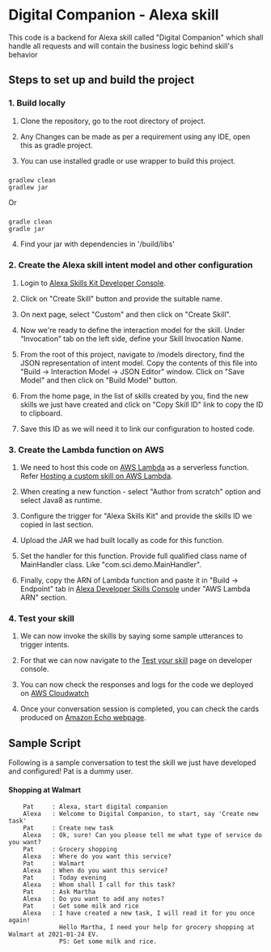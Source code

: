 # Digital Companion - Alexa skill
This code is a backend for Alexa skill called "Digital Companion" which shall handle all requests and will contain the business logic behind skill's behavior

## Steps to set up and build the project

### 1. Build locally
1. Clone the repository, go to the root directory of project.

2. Any Changes can be made as per a requirement using any IDE, open this as gradle project.
   
3. You can use installed gradle or use wrapper to build this project.
  #####
    gradlew clean
    gradlew jar
Or  
  #####
    gradle clean
    gradle jar

4. Find your jar with dependencies in '/build/libs'

### 2. Create the Alexa skill intent model and other configuration
1. Login to [Alexa Skills Kit Developer Console](https://developer.amazon.com/alexa/console/ask).

2. Click on "Create Skill" button and provide the suitable name.

3. On next page, select "Custom" and then click on "Create Skill".

4. Now we're ready to define the interaction model for the skill. Under “Invocation” tab on the left side, define your Skill Invocation Name.

5. From the root of this project, navigate to /models directory, find the JSON representation of intent model. Copy the contents of this file into "Build -> Interaction Model -> JSON Editor" window. Click on "Save Model" and then click on "Build Model" button. 

6. From the home page, in the list of skills created by you, find the new skills we just have created and click on "Copy Skill ID" link to copy the ID to clipboard. 

7. Save this ID as we will need it to link our configuration to hosted code.

### 3. Create the Lambda function on AWS
1. We need to host this code on [AWS Lambda](http://aws.amazon.com/lambda) as a serverless function. Refer [Hosting a custom skill on AWS Lambda](https://developer.amazon.com/en-US/docs/alexa/custom-skills/host-a-custom-skill-as-an-aws-lambda-function.html).

2. When creating a new function - select "Author from scratch" option and select Java8 as runtime.

3. Configure the trigger for "Alexa Skills Kit" and provide the skills ID we copied in last section.

4. Upload the JAR we had built locally as code for this function. 

5. Set the handler for this function. Provide full qualified class name of MainHandler class. Like "com.sci.demo.MainHandler".

6. Finally, copy the ARN of Lambda function and paste it in "Build -> Endpoint" tab in [Alexa Developer Skills Console](https://developer.amazon.com/alexa/console/ask/build/) under "AWS Lambda ARN" section. 

### 4. Test your skill
1. We can now invoke the skills by saying some sample utterances  to trigger intents.

2. For that we can now navigate to the [Test your skill](https://developer.amazon.com/alexa/console/ask/test/) page on developer console. 

3. You can now check the responses and logs for the code we deployed on [AWS Cloudwatch](https://aws.amazon.com/cloudwatch/)

4. Once your conversation session is completed, you can check the cards produced on [Amazon Echo webpage](http://echo.amazon.com/#skills).


## Sample Script 
Following is a sample conversation to test the skill we just have developed and configured! Pat is a dummy user.     
   #### Shopping at Walmart
        Pat     : Alexa, start digital companion
        Alexa   : Welcome to Digital Companion, to start, say 'Create new task'
        Pat     : Create new task
        Alexa   : Ok, sure! Can you please tell me what type of service do you want?
        Pat     : Grocery shopping
        Alexa   : Where do you want this service?
        Pat     : Walmart
        Alexa   : When do you want this service?
        Pat     : Today evening
        Alexa   : Whom shall I call for this task?
        Pat     : Ask Martha
        Alexa   : Do you want to add any notes?
        Pat     : Get some milk and rice
        Alexa   : I have created a new task, I will read it for you once again! 
                  Hello Martha, I need your help for grocery shopping at Walmart at 2021-01-24 EV. 
                  PS: Get some milk and rice.